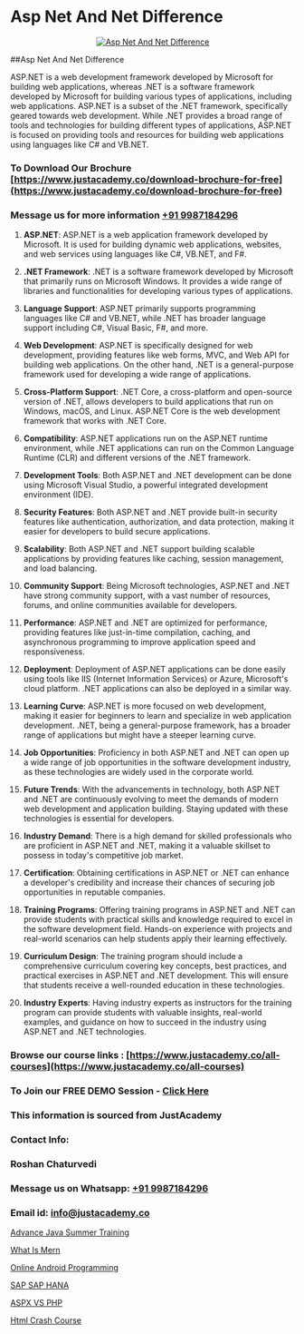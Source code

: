 # Asp Net And Net Difference

<p align="center">
  <a href="https://justacademy.co/course-detail/asp-net-training">
    <img src="https://justacademy.co/storage2/course_image/1708336878_course_image.png" alt="Asp Net And Net Difference">
  </a>
</p>
##Asp Net And Net Difference

ASP.NET is a web development framework developed by Microsoft for building web applications, whereas .NET is a software framework developed by Microsoft for building various types of applications, including web applications. ASP.NET is a subset of the .NET framework, specifically geared towards web development. While .NET provides a broad range of tools and technologies for building different types of applications, ASP.NET is focused on providing tools and resources for building web applications using languages like C# and VB.NET.
### To Download Our Brochure [https://www.justacademy.co/download-brochure-for-free](https://www.justacademy.co/download-brochure-for-free)
### Message us for more information [+91 9987184296](https://api.whatsapp.com/send?phone=919987184296)
1) **ASP.NET**:
ASP.NET is a web application framework developed by Microsoft. It is used for building dynamic web applications, websites, and web services using languages like C#, VB.NET, and F#.

2) **.NET Framework**:
.NET is a software framework developed by Microsoft that primarily runs on Microsoft Windows. It provides a wide range of libraries and functionalities for developing various types of applications.

3) **Language Support**:
ASP.NET primarily supports programming languages like C# and VB.NET, while .NET has broader language support including C#, Visual Basic, F#, and more.

4) **Web Development**:
ASP.NET is specifically designed for web development, providing features like web forms, MVC, and Web API for building web applications. On the other hand, .NET is a general-purpose framework used for developing a wide range of applications.

5) **Cross-Platform Support**:
.NET Core, a cross-platform and open-source version of .NET, allows developers to build applications that run on Windows, macOS, and Linux. ASP.NET Core is the web development framework that works with .NET Core.

6) **Compatibility**:
ASP.NET applications run on the ASP.NET runtime environment, while .NET applications can run on the Common Language Runtime (CLR) and different versions of the .NET framework.

7) **Development Tools**:
Both ASP.NET and .NET development can be done using Microsoft Visual Studio, a powerful integrated development environment (IDE).

8) **Security Features**:
Both ASP.NET and .NET provide built-in security features like authentication, authorization, and data protection, making it easier for developers to build secure applications.

9) **Scalability**:
Both ASP.NET and .NET support building scalable applications by providing features like caching, session management, and load balancing.

10) **Community Support**:
Being Microsoft technologies, ASP.NET and .NET have strong community support, with a vast number of resources, forums, and online communities available for developers.

11) **Performance**:
ASP.NET and .NET are optimized for performance, providing features like just-in-time compilation, caching, and asynchronous programming to improve application speed and responsiveness.

12) **Deployment**:
Deployment of ASP.NET applications can be done easily using tools like IIS (Internet Information Services) or Azure, Microsoft's cloud platform. .NET applications can also be deployed in a similar way.

13) **Learning Curve**:
ASP.NET is more focused on web development, making it easier for beginners to learn and specialize in web application development. .NET, being a general-purpose framework, has a broader range of applications but might have a steeper learning curve.

14) **Job Opportunities**:
Proficiency in both ASP.NET and .NET can open up a wide range of job opportunities in the software development industry, as these technologies are widely used in the corporate world.

15) **Future Trends**:
With the advancements in technology, both ASP.NET and .NET are continuously evolving to meet the demands of modern web development and application building. Staying updated with these technologies is essential for developers.

16) **Industry Demand**:
There is a high demand for skilled professionals who are proficient in ASP.NET and .NET, making it a valuable skillset to possess in today's competitive job market.

17) **Certification**:
Obtaining certifications in ASP.NET or .NET can enhance a developer's credibility and increase their chances of securing job opportunities in reputable companies.

18) **Training Programs**:
Offering training programs in ASP.NET and .NET can provide students with practical skills and knowledge required to excel in the software development field. Hands-on experience with projects and real-world scenarios can help students apply their learning effectively.

19) **Curriculum Design**:
The training program should include a comprehensive curriculum covering key concepts, best practices, and practical exercises in ASP.NET and .NET development. This will ensure that students receive a well-rounded education in these technologies.

20) **Industry Experts**:
Having industry experts as instructors for the training program can provide students with valuable insights, real-world examples, and guidance on how to succeed in the industry using ASP.NET and .NET technologies.

### Browse our course links : [https://www.justacademy.co/all-courses](https://www.justacademy.co/all-courses) 
### To Join our FREE DEMO Session - [Click Here](https://www.justacademy.co/register-for-course-demo)


### This information is sourced from JustAcademy
### Contact Info:
### Roshan Chaturvedi
### Message us on Whatsapp: [+91 9987184296](https://api.whatsapp.com/send?phone=919987184296)
### Email id: [info@justacademy.co](mailto:info@justacademy.co)
                
[Advance Java Summer Training](https://www.linkedin.com/pulse/advance-java-summer-training-justacademy-pune-frj1c?trackingId=uyMHnY15yy2%2ByJwGbB3ZTA%3D%3D&lipi=urn%3Ali%3Apage%3Ad_flagship3_company_admin%3BXS20KxDuR2OiZGdryJTcxQ%3D%3D)

[What Is Mern](https://www.linkedin.com/pulse/what-mern-justacademy-chennai-wy77e?trackingId=nAJ5rI6RCWe1BjslHH5%2F5Q%3D%3D&lipi=urn%3Ali%3Apage%3Ad_flagship3_company_admin%3BY%2BEec76oRFK6%2FI%2F%2BB9X%2Fdw%3D%3D)

[Online Android Programming](https://medium.com/@kumarishimmi99/online-android-programming-d8644f34739d)

[SAP SAP HANA](https://medium.com/@negishivu99/sap-sap-hana-b06f7940c09a)

[ASPX VS PHP](https://justacademyin.github.io/justacademy/aspx-vs-php)

[Html Crash Course](https://justacademyin.github.io/justacademy/html-crash-course)

